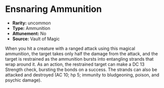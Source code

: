 
# Ensnaring Ammunition

* **Rarity:** uncommon
* **Type:** Ammunition
* **Attunement:** No
* **Source:** Vault of Magic


When you hit a creature with a ranged attack using this magical ammunition, the target takes only half the damage from the attack, and the target is restrained as the ammunition bursts into entangling strands that wrap around it. As an action, the restrained target can make a DC 13 Strength check, bursting the bonds on a success. The strands can also be attacked and destroyed (AC 10; hp 5; immunity to bludgeoning, poison, and psychic damage).
